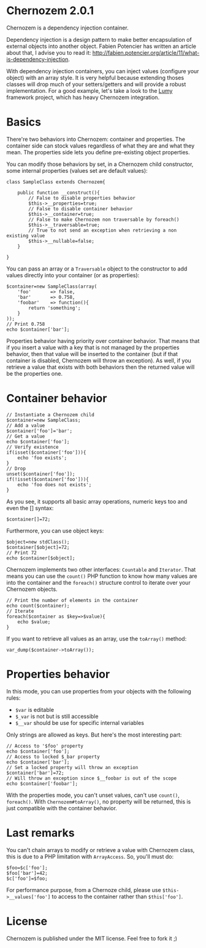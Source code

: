 Chernozem 2.0.1
===============

Chernozem is a dependency injection container.

Dependency injection is a design pattern to make better encapsulation of external objects into another object. Fabien Potencier has written an article about that, I advise you to read it: http://fabien.potencier.org/article/11/what-is-dependency-injection.

With dependency injection containers, you can inject values (configure your object) with an array style. It is very helpful because extending thoses classes will drop much of your setters/getters and will provide a robust implementation. For a good example, let's take a look to the [Lumy](https://github.com/pyrsmk/Lumy) framework project, which has heavy Chernozem integration.

Basics
======

There're two behaviors into Chernozem: container and properties. The container side can stock values regardless of what they are and what they mean. The properties side lets you define pre-existing object properties.

You can modify those behaviors by set, in a Chernozem child constructor, some internal properties (values set are default values):

    class SampleClass extends Chernozem{
    
        public function __construct(){
            // False to disable properties behavior
            $this->__properties=true;
            // False to disable container behavior
            $this->__container=true;
            // False to make Chernozem non traversable by foreach()
            $this->__traversable=true;
            // True to not send an exception when retrieving a non existing value
            $this->__nullable=false;
        }
        
    }

You can pass an array or a `Traversable` object to the constructor to add values directly into your container (or as properties):

    $container=new SampleClass(array(
        'foo'       => false,
        'bar'       => 0.758,
        'foobar'    => function(){
            return 'something';
        }
    ));
    // Print 0.758
    echo $container['bar'];

Properties behavior having priority over container behavior. That means that if you insert a value with a key that is not managed by the properties behavior, then that value will be inserted to the container (but if that container is disabled, Chernozem will throw an exception). As well, if you retrieve a value that exists with both behaviors then the returned value will be the properties one.

Container behavior
==================

    // Instantiate a Chernozem child
    $container=new SampleClass;
    // Add a value
    $container['foo']='bar';
    // Get a value
    echo $container['foo'];
    // Verify existence
    if(isset($container['foo'])){
        echo 'foo exists';
    }
    // Drop
    unset($container['foo']);
    if(!isset($container['foo'])){
        echo 'foo does not exists';
    }

As you see, it supports all basic array operations, numeric keys too and even the [] syntax:

    $container[]=72;

Furthermore, you can use object keys:

    $object=new stdClass();
    $container[$object]=72;
    // Print 72
    echo $container[$object];

Chernozem implements two other interfaces: `Countable` and `Iterator`. That means you can use the `count()` PHP function to know how many values are into the container and the `foreach()` structure control to iterate over your Chernozem objects.

    // Print the number of elements in the container
    echo count($container);
    // Iterate
    foreach($container as $key=>$value){
        echo $value;
    }

If you want to retrieve all values as an array, use the `toArray()` method:

    var_dump($container->toArray());

Properties behavior
===================

In this mode, you can use properties from your objects with the following rules:

- `$var` is editable
- `$_var` is not but is still accessible
- `$__var` should be use for specific internal variables

Only strings are allowed as keys. But here's the most interesting part:

    // Access to '$foo' property
    echo $container['foo'];
    // Access to locked $_bar property
    echo $container['bar'];
    // Set a locked property will throw an exception
    $container['bar']=72;
    // Will throw an exception since $__foobar is out of the scope
    echo $container['foobar'];

With the properties mode, you can't unset values, can't use `count()`, `foreach()`. With `Chernozem#toArray()`, no property will be returned, this is just compatible with the container behavior.

Last remarks
============

You can't chain arrays to modify or retrieve a value with Chernozem class, this is due to a PHP limitation with `ArrayAccess`. So, you'll must do:

    $foo=$c['foo'];
    $foo['bar']=42;
    $c['foo']=$foo;

For performance purpose, from a Chernoze child, please use `$this->__values['foo']` to access to the container rather than `$this['foo']`.

License
=======

Chernozem is published under the MIT license. Feel free to fork it ;)
